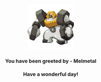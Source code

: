 <p align="center">
    <img src="https://raw.githubusercontent.com/PokeAPI/sprites/master/sprites/pokemon/809.png" width="150" height="150">
</p>
<h3 align="center">You have been greeted by - <b>Melmetal</b></h3>
<h3 align="center">Have a wonderful day!</h3>

